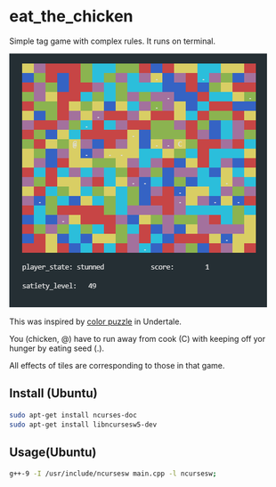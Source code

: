 # eat_the_chicken
Simple tag game with complex rules. It runs on terminal.

![sample](./sample.png)

This was inspired by [color puzzle](https://undertale.fandom.com/wiki/Multicolor_Tile_Puzzle) in Undertale.

You (chicken, @) have to run away from cook (C) with keeping off yor hunger by eating seed (.).

All effects of tiles are corresponding to those in that game.

## Install (Ubuntu)

```bash
sudo apt-get install ncurses-doc
sudo apt-get install libncursesw5-dev
```

## Usage(Ubuntu)

```bash
g++-9 -I /usr/include/ncursesw main.cpp -l ncursesw;
```
